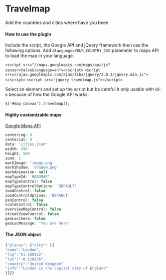 # Travelmap

Add the countries and cities where have you been

#### How to use the plugin

Include the script, the Google API and jQuery framework then use the following options.
Add `&languege=YOUR_COUNTRY_ISO` parameter to maps API to load the map in your language.

`<script src="//maps.googleapis.com/maps/api/js?sensor=false&language=en"></script>`
`<script src=//ajax.googleapis.com/ajax/libs/jquery/2.0.3/jquery.min.js"></script>`
`<script src="jquery.travelmap.js"></script>`

Select an element and set up the script but be careful it only usable with id-s because of how the Google API works.

`$('#map_canvas').travelmap();`

#### Highly customizable maps

[Google Maps API](https://developers.google.com/maps/documentation/javascript/)

```javascript
centerLng: 0
centerLat: 0
data: 'cities.json'
width: 550
height: 500
zoom: 1
markImage: 'image.png'
markShadow: 'shadow.png'
markAnimation: null
mapTypeId: 'ROADMAP'
mapTypeControl: false
mapTypeControlOptions: 'DEFAULT'
zoomControl: false
zoomControlOptions: 'DEFAULT'
panControl: false
scaleControl: false
overviewMapControl: false
streetViewControl: false
geoLocCheck: false
geoLocMessage: 'You are here'
```

#### The JSON object

```javascript
{"places": {"city": [{
"name":"London",
"lng":"51.500152",
"lat":"-0.126236",
"country":"United Kingdom"
"info":"London is the capital city of England"
}]}}
```